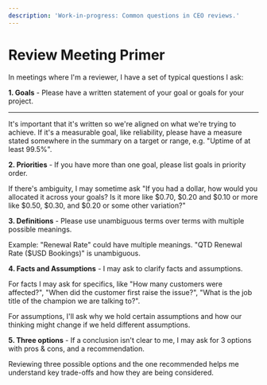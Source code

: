 ```yaml
---
description: 'Work-in-progress: Common questions in CEO reviews.'
---
```


# Review Meeting Primer

In meetings where I'm a reviewer, I have a set of typical questions I ask:   
  
**1. Goals** - Please have a written statement of your goal or goals for your project.   
****  
It's important that it's written so we're aligned on what we're trying to achieve. If it's a measurable goal, like reliability, please have a measure stated somewhere in the summary on a target or range, e.g. "Uptime of at least 99.5%".   
  
**2. Priorities** - If you have more than one goal, please list goals in priority order. 

If there's ambiguity, I may sometime ask "If you had a dollar, how would you allocated it across your goals? Is it more like $0.70, $0.20 and $0.10 or more like $0.50, $0.30, and $0.20 or some other variation?" 

**3. Definitions** - Please use unambiguous terms over terms with multiple possible meanings. 

Example: "Renewal Rate" could have multiple meanings. "QTD Renewal Rate \($USD Bookings\)" is unambiguous.  

**4. Facts and Assumptions** - I may ask to clarify facts and assumptions.   
  
For facts I may ask for specifics, like "How many customers were affected?", "When did the customer first raise the issue?", "What is the job title of the champion we are talking to?". 

For assumptions, I'll ask why we hold certain assumptions and how our thinking might change if we held different assumptions. 

**5. Three options** - If a conclusion isn't clear to me, I may ask for 3 options with pros & cons, and a recommendation.

Reviewing three possible options and the one recommended helps me understand key trade-offs and how they are being considered. 



  


